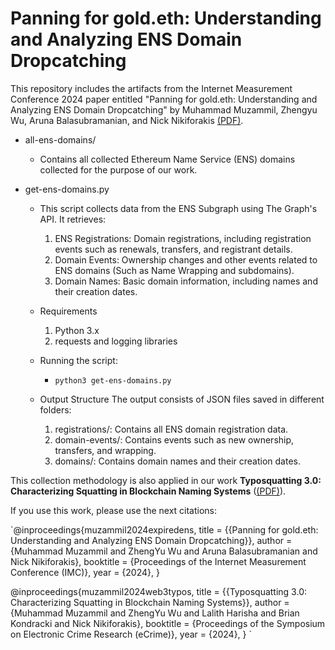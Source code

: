 # Panning for gold.eth: Understanding and Analyzing ENS Domain Dropcatching
This repository includes the artifacts from the Internet Measurement Conference 2024 paper entitled "Panning for gold.eth: Understanding and Analyzing ENS Domain Dropcatching" by Muhammad Muzammil, Zhengyu Wu, Aruna Balasubramanian, and Nick Nikiforakis [(PDF)](https://www.securitee.org/files/ens_domains_imc2024.pdf).

- all-ens-domains/
    - Contains all collected Ethereum Name Service (ENS) domains collected for the purpose of our work.

- get-ens-domains.py
    - This script collects data from the ENS Subgraph using The Graph's API. It retrieves:
        1. ENS Registrations: Domain registrations, including registration events such as renewals, transfers, and registrant details.
        2. Domain Events: Ownership changes and other events related to ENS domains (Such as Name Wrapping and subdomains).
        3. Domain Names: Basic domain information, including names and their creation dates.

    - Requirements
        1. Python 3.x
        2. requests and logging libraries

    - Running the script:
        - `python3 get-ens-domains.py`

    - Output Structure
        The output consists of JSON files saved in different folders:
        1. registrations/: Contains all ENS domain registration data.
        2. domain-events/: Contains events such as new ownership, transfers, and wrapping.
        3. domains/: Contains domain names and their creation dates.

This collection methodology is also applied in our work **Typosquatting 3.0: Characterizing Squatting in Blockchain Naming Systems** ([(PDF)](https://github.com/pragseclab/ens-dropcatching)).

If you use this work, please use the next citations:

`@inproceedings{muzammil2024expiredens,
  title = {{Panning for gold.eth: Understanding and Analyzing ENS Domain Dropcatching}},
  author = {Muhammad Muzammil and ZhengYu Wu and Aruna Balasubramanian and Nick Nikiforakis},
  booktitle = {Proceedings of the Internet Measurement Conference (IMC)},
  year = {2024},
}

@inproceedings{muzammil2024web3typos,
  title = {{Typosquatting 3.0: Characterizing Squatting in Blockchain Naming Systems}},
  author = {Muhammad Muzammil and ZhengYu Wu and Lalith Harisha and Brian Kondracki and Nick Nikiforakis},
  booktitle = {Proceedings of the Symposium on Electronic Crime Research (eCrime)},
  year = {2024},
}
`
